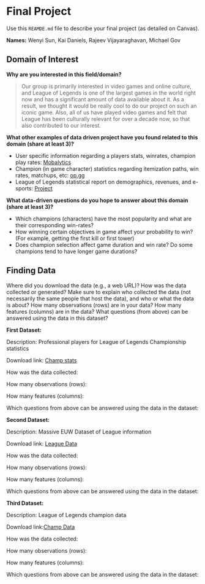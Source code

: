 # Final Project
Use this `REAMDE.md` file to describe your final project (as detailed on Canvas).

**Names:** Wenyi Sun, Kai Daniels, Rajeev Vijayaraghavan, Michael Gov
## Domain of Interest
**Why are you interested in this field/domain?**
> Our group is primarily interested in video games and online culture, and
> League of Legends is one of the largest games in the world right now and
> has a significant amount of data available about it. As a result, we thought it would
> be really cool to do our project on such an iconic game. Also, all of us
> have played video games and felt that League has been culturally relevant
> for over a decade now, so that also contributed to our interest.

**What other examples of data driven project have you found related to this domain (share at least 3)?**

- User specific information regarding a players stats, winrates, champion play rates: [Mobalytics](https://app.mobalytics.gg/lol/profile/NA/Le%20Kai/overview)
- Champion (in game character) statistics regarding itemization paths, win rates, matchups, etc: [op.gg](https://na.op.gg/champion/statistics)
- League of Legends statistical report on demographics, revenues, and e-sports: [Project](https://www.statista.com/topics/4266/league-of-legends/)

**What data-driven questions do you hope to answer about this domain
(share at least 3)?**

- Which champions (characters) have the most popularity and what are their corresponding win-rates?
- How winning certain objectives in game affect your probability
to win? (For example, getting the first kill or first tower)
- Does champion selection affect game duration and win rate? Do some champions tend to have longer game durations?

## Finding Data

Where did you download the data (e.g., a web URL)?
How was the data collected or generated? Make sure to explain who collected the data (not necessarily the same people that host the data), and who or what the data is about?
How many observations (rows) are in your data?
How many features (columns) are in the data?
What questions (from above) can be answered using the data in this dataset?

**First Dataset:**

Description: Professional players for League of Legends Championship statistics

Download link: [Champ stats](https://www.kaggle.com/xmorra/league-of-legends-world-championship-2019)

How was the data collected:

How many observations (rows):

How many features (columns):

Which questions from above can be answered using the data in the dataset:

**Second Dataset:**


Description: Massive EUW Dataset of League information

Download link: [League Data](https://www.kaggle.com/datasnaek/league-of-legends)

How was the data collected:

How many observations (rows):

How many features (columns):

Which questions from above can be answered using the data in the dataset:

**Third Dataset:**


Description: League of Legends champion data

Download link:[Champ Data](https://www.kaggle.com/uskeche/leauge-of-legends-champions-dataset)

How was the data collected:

How many observations (rows):

How many features (columns):

Which questions from above can be answered using the data in the dataset:
